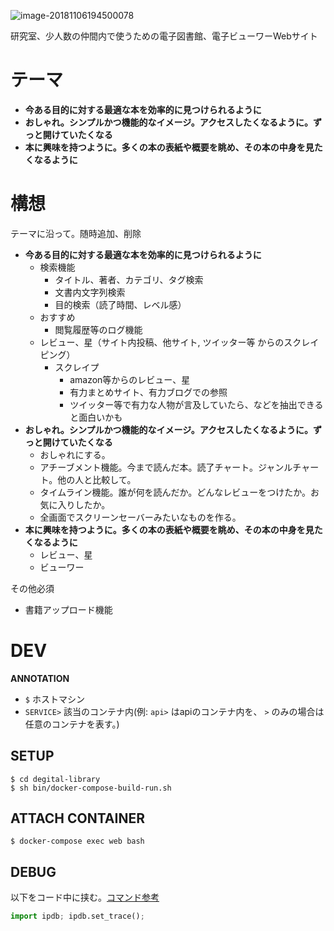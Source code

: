 ![image-20181106194500078](https://ws1.sinaimg.cn/large/006tNbRwgy1fwyj7i0lpwj30xu0cwh2s.jpg)

研究室、少人数の仲間内で使うための電子図書館、電子ビューワーWebサイト



# テーマ

- **今ある目的に対する最適な本を効率的に見つけられるように**
- **おしゃれ。シンプルかつ機能的なイメージ。アクセスしたくなるように。ずっと開けていたくなる**
- **本に興味を持つように。多くの本の表紙や概要を眺め、その本の中身を見たくなるように**



# 構想

テーマに沿って。随時追加、削除

- **今ある目的に対する最適な本を効率的に見つけられるように**
  - 検索機能
    - タイトル、著者、カテゴリ、タグ検索
    - 文書内文字列検索
    - 目的検索（読了時間、レベル感）
  - おすすめ
    - 閲覧履歴等のログ機能
  - レビュー、星（サイト内投稿、他サイト, ツイッター等 からのスクレイピング）
    - スクレイプ
      - amazon等からのレビュー、星
      - 有力まとめサイト、有力ブログでの参照
      - ツイッター等で有力な人物が言及していたら、などを抽出できると面白いかも
- **おしゃれ。シンプルかつ機能的なイメージ。アクセスしたくなるように。ずっと開けていたくなる**
  - おしゃれにする。
  - アチーブメント機能。今まで読んだ本。読了チャート。ジャンルチャート。他の人と比較して。
  - タイムライン機能。誰が何を読んだか。どんなレビューをつけたか。お気に入りしたか。
  - 全画面でスクリーンセーバーみたいなものを作る。
- **本に興味を持つように。多くの本の表紙や概要を眺め、その本の中身を見たくなるように**
  - レビュー、星
  - ビューワー



その他必須

- 書籍アップロード機能





# DEV

**ANNOTATION**

- `$` ホストマシン
- `SERVICE>` 該当のコンテナ内(例: `api>` はapiのコンテナ内を、 `>` のみの場合は任意のコンテナを表す。)



## SETUP

```shell
$ cd degital-library
$ sh bin/docker-compose-build-run.sh
```

## ATTACH CONTAINER

```
$ docker-compose exec web bash
```



## DEBUG

以下をコード中に挟む。[コマンド参考](https://qiita.com/makopo/items/170c939c79dcc5c89e12#ipdb%E3%82%B3%E3%83%9E%E3%83%B3%E3%83%89%E4%B8%80%E8%A6%A7)

```python
import ipdb; ipdb.set_trace();
```



